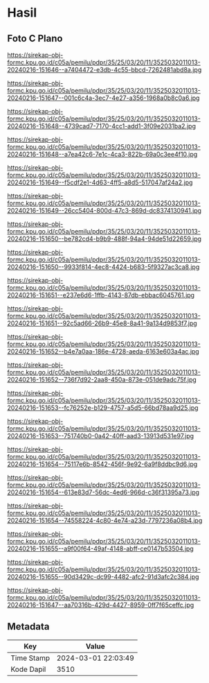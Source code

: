 # Hasil

## Foto C Plano

https://sirekap-obj-formc.kpu.go.id/c05a/pemilu/pdpr/35/25/03/20/11/3525032011013-20240216-151646--a7404472-e3db-4c55-bbcd-7262481abd8a.jpg

https://sirekap-obj-formc.kpu.go.id/c05a/pemilu/pdpr/35/25/03/20/11/3525032011013-20240216-151647--001c6c4a-3ec7-4e27-a356-1968a0b8c0a6.jpg

https://sirekap-obj-formc.kpu.go.id/c05a/pemilu/pdpr/35/25/03/20/11/3525032011013-20240216-151648--4739cad7-7170-4cc1-add1-3f09e2031ba2.jpg

https://sirekap-obj-formc.kpu.go.id/c05a/pemilu/pdpr/35/25/03/20/11/3525032011013-20240216-151648--a7ea42c6-7e1c-4ca3-822b-69a0c3ee4f10.jpg

https://sirekap-obj-formc.kpu.go.id/c05a/pemilu/pdpr/35/25/03/20/11/3525032011013-20240216-151649--f5cdf2e1-4d63-4ff5-a8d5-517047af24a2.jpg

https://sirekap-obj-formc.kpu.go.id/c05a/pemilu/pdpr/35/25/03/20/11/3525032011013-20240216-151649--26cc5404-800d-47c3-869d-dc8374130941.jpg

https://sirekap-obj-formc.kpu.go.id/c05a/pemilu/pdpr/35/25/03/20/11/3525032011013-20240216-151650--be782cd4-b9b9-488f-94a4-94de51d22659.jpg

https://sirekap-obj-formc.kpu.go.id/c05a/pemilu/pdpr/35/25/03/20/11/3525032011013-20240216-151650--9933f814-4ec8-4424-b683-5f9327ac3ca8.jpg

https://sirekap-obj-formc.kpu.go.id/c05a/pemilu/pdpr/35/25/03/20/11/3525032011013-20240216-151651--e237e6d6-1ffb-4143-87db-ebbac6045761.jpg

https://sirekap-obj-formc.kpu.go.id/c05a/pemilu/pdpr/35/25/03/20/11/3525032011013-20240216-151651--92c5ad66-26b9-45e8-8a41-9a134d9853f7.jpg

https://sirekap-obj-formc.kpu.go.id/c05a/pemilu/pdpr/35/25/03/20/11/3525032011013-20240216-151652--b4e7a0aa-186e-4728-aeda-6163e603a4ac.jpg

https://sirekap-obj-formc.kpu.go.id/c05a/pemilu/pdpr/35/25/03/20/11/3525032011013-20240216-151652--736f7d92-2aa8-450a-873e-051de9adc75f.jpg

https://sirekap-obj-formc.kpu.go.id/c05a/pemilu/pdpr/35/25/03/20/11/3525032011013-20240216-151653--fc76252e-b129-4757-a5d5-66bd78aa9d25.jpg

https://sirekap-obj-formc.kpu.go.id/c05a/pemilu/pdpr/35/25/03/20/11/3525032011013-20240216-151653--751740b0-0a42-40ff-aad3-13913d531e97.jpg

https://sirekap-obj-formc.kpu.go.id/c05a/pemilu/pdpr/35/25/03/20/11/3525032011013-20240216-151654--75117e6b-8542-456f-9e92-6a9f8ddbc9d6.jpg

https://sirekap-obj-formc.kpu.go.id/c05a/pemilu/pdpr/35/25/03/20/11/3525032011013-20240216-151654--613e83d7-56dc-4ed6-966d-c36f31395a73.jpg

https://sirekap-obj-formc.kpu.go.id/c05a/pemilu/pdpr/35/25/03/20/11/3525032011013-20240216-151654--74558224-4c80-4e74-a23d-7797236a08b4.jpg

https://sirekap-obj-formc.kpu.go.id/c05a/pemilu/pdpr/35/25/03/20/11/3525032011013-20240216-151655--a9f00f64-49af-4148-abff-ce0147b53504.jpg

https://sirekap-obj-formc.kpu.go.id/c05a/pemilu/pdpr/35/25/03/20/11/3525032011013-20240216-151655--90d3429c-dc99-4482-afc2-91d3afc2c384.jpg

https://sirekap-obj-formc.kpu.go.id/c05a/pemilu/pdpr/35/25/03/20/11/3525032011013-20240216-151647--aa70316b-429d-4427-8959-0ff7f65ceffc.jpg


## Metadata

| Key        | Value               |
| ---------- | ------------------- |
| Time Stamp | 2024-03-01 22:03:49 |
| Kode Dapil | 3510                |



